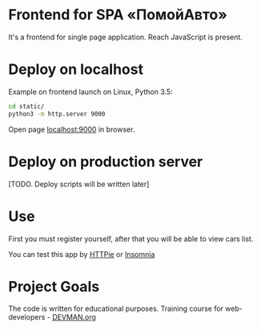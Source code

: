 # Frontend for SPA «ПомойАвто»

It's a frontend for single page application. Reach JavaScript is present.

# Deploy on localhost

Example on frontend launch on Linux, Python 3.5:

```bash
cd static/
python3 -m http.server 9000
```

Open page [localhost:9000](http://localhost:9000) in browser.

# Deploy on production server

[TODO. Deploy scripts will be written later]

# Use

First you must register yourself, after that you will be able to view cars list.

You can test this app by [HTTPie](https://httpie.org/) or [Insomnia](https://insomnia.rest/)

# Project Goals

The code is written for educational purposes. Training course for web-developers - [DEVMAN.org](https://devman.org)
